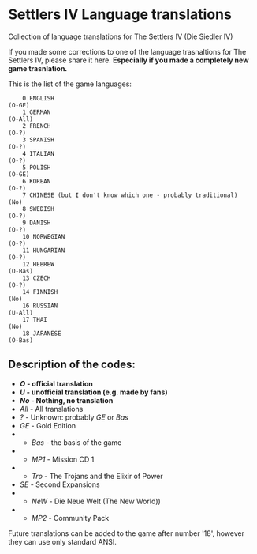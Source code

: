 # Settlers IV Language translations
Collection of language translations for The Settlers IV (Die Siedler IV)

If you made some corrections to one of the language trasnaltions for The Settlers IV, please share it here. **Especially if you made a completely new game trasnlation.**

This is the list of the game languages:

        0 ENGLISH                                                        (O-GE)
        1 GERMAN                                                         (O-All)
        2 FRENCH                                                         (O-?)
        3 SPANISH                                                        (O-?)
        4 ITALIAN                                                        (O-?)
        5 POLISH                                                         (O-GE)
        6 KOREAN                                                         (O-?)
        7 CHINESE (but I don't know which one - probably traditional)    (No)
        8 SWEDISH                                                        (O-?)
        9 DANISH                                                         (O-?)
        10 NORWEGIAN                                                     (O-?)
        11 HUNGARIAN                                                     (O-?)
        12 HEBREW                                                        (O-Bas)
        13 CZECH                                                         (O-?)
        14 FINNISH                                                       (No)
        16 RUSSIAN                                                       (U-All)
        17 THAI                                                          (No)
        18 JAPANESE                                                      (O-Bas)
        
        
        
## Description of the codes:
- ***O* - official translation**
- ***U* - unofficial translation (e.g. made by fans)**
- ***No* - Nothing, no translation**
- *All* - All translations
- *?* - Unknown: probably *GE* or *Bas*
- *GE* - Gold Edition
- - *Bas* - the basis of the game
- - *MP1* - Mission CD 1
- - *Tro* - The Trojans and the Elixir of Power
- *SE* - Second Expansions
- - *NeW* -  Die Neue Welt (The New World))
- - *MP2* - Community Pack


Future translations can be added to the game after number '18', however they can use only standard ANSI.

